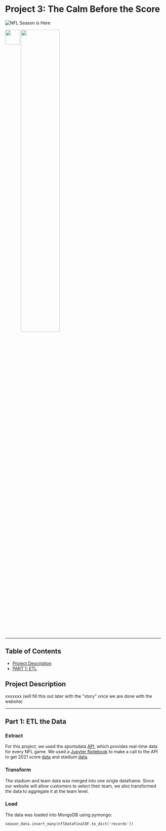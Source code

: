 # Project 3: The Calm Before the Score
![NFL Season is Here](https://www.paranhomes.com/wp-content/uploads/2017/04/football-in-fall.jpg)

<img src="http://url.to/image.png](https://www.paranhomes.com/wp-content/uploads/2017/04/football-in-fall.jpg" align="left" height="48" width="48" ></a>

<img src="http://url.to/image.png](https://www.paranhomes.com/wp-content/uploads/2017/04/football-in-fall.jpg" width=50% height=50%>


<hr>

## Table of Contents

* [Project Description](#project-description)
* [PART 1: ETL](#part-1-etl-the-data)

## **Project Description**
xxxxxxx (will fill this out later with the "story" once we are done with the website)

<hr>

## **Part 1**: ETL the Data

### Extract
For this project, we used the sportsdata [API](https://sportsdata.io/nfl-api), which provides real-time data for every NFL game. We used a [Jupyter Notebook](NFL%20Dashboard.ipynb) to make a call to the API to get 2021 score [data](https://api.sportsdata.io/v3/nfl/scores/json/Scores/2021?key=ec966d78fab6468eaa542e1e7e883a44) and stadium [data](https://api.sportsdata.io/v3/nfl/scores/json/Stadiums?key=ec966d78fab6468eaa542e1e7e883a44).

### Transform
The stadium and team data was merged into one single dataframe. Since our website will allow customers to select their team, we also transformed the data to aggregate it at the team level.

### Load
The data was loaded into MongoDB using pymongo:

```season_data.insert_many(nflDataFinalDF.to_dict('records'))```





